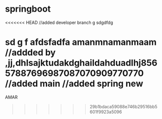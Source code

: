 # springboot
<<<<<<< HEAD
//added developer branch
g
sdgdfdg

sd
g
f
afdsfadfa
amanmnamanmaam
//addded by ,jj,dhlsajktudakdghaildahduadlhj85657887696987087070909770770
//added main
//added spring new
=======
AMAR





>>>>>>> 29b1bdaca59088e746b29516bb5601f9923a5096

